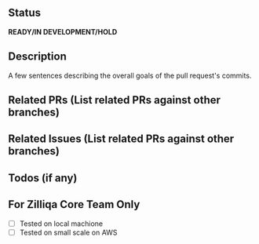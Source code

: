 ## Status
**READY/IN DEVELOPMENT/HOLD**

## Description
A few sentences describing the overall goals of the pull request's commits.

## Related PRs (List related PRs against other branches)

## Related Issues (List related PRs against other branches)

## Todos (if any)

## For Zilliqa Core Team Only
- [ ] Tested on local machione 
- [ ] Tested on small scale on AWS 
